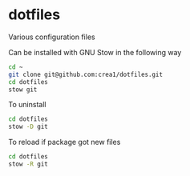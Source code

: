 # dotfiles
Various configuration files

Can be installed with GNU Stow in the following way

```bash
cd ~
git clone git@github.com:crea1/dotfiles.git
cd dotfiles
stow git
```

To uninstall 

```bash
cd dotfiles
stow -D git
```

To reload if package got new files

```bash
cd dotfiles
stow -R git
```


